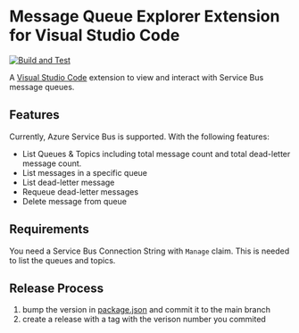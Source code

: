 # Message Queue Explorer Extension for Visual Studio Code

[![Build and Test](https://github.com/Lazzaretti/vscode-message-queue-explorer/actions/workflows/build-test.yml/badge.svg?branch=main)](https://github.com/Lazzaretti/vscode-message-queue-explorer/actions/workflows/build-test.yml)

A [Visual Studio Code](https://code.visualstudio.com/) extension to view and interact with Service Bus message queues.

## Features

Currently, Azure Service Bus is supported. With the following features:

- List Queues & Topics including total message count and total dead-letter message count.
- List messages in a specific queue
- List dead-letter message
- Requeue dead-letter messages
- Delete message from queue

## Requirements

You need a Service Bus Connection String with `Manage` claim.
This is needed to list the queues and topics.

## Release Process

1. bump the version in [package.json](./package.json) and commit it to the main branch
2. create a release with a tag with the verison number you commited
